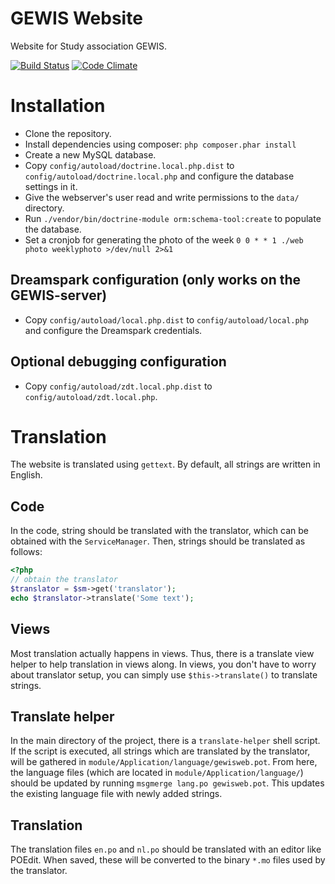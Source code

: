 GEWIS Website
=============

Website for Study association GEWIS.

[![Build Status](https://travis-ci.org/GEWIS/gewisweb.png)](https://travis-ci.org/GEWIS/gewisweb)  [![Code Climate](https://codeclimate.com/github/GEWIS/gewisweb/badges/gpa.svg)](https://codeclimate.com/github/GEWIS/gewisweb)

Installation
============

- Clone the repository.
- Install dependencies using composer: `php composer.phar install`
- Create a new MySQL database.
- Copy `config/autoload/doctrine.local.php.dist` to
  `config/autoload/doctrine.local.php` and configure the database settings in
  it.
- Give the webserver's user read and write permissions to the `data/`
  directory.
- Run `./vendor/bin/doctrine-module orm:schema-tool:create` to populate the
  database.
- Set a cronjob for generating the photo of the week `0 0 * * 1 ./web photo weeklyphoto >/dev/null 2>&1`

Dreamspark configuration (only works on the GEWIS-server)
---------------------------------------------------------

- Copy `config/autoload/local.php.dist` to `config/autoload/local.php` and
  configure the Dreamspark credentials.

Optional debugging configuration
--------------------------------

- Copy `config/autoload/zdt.local.php.dist` to
  `config/autoload/zdt.local.php`.

Translation
===========

The website is translated using `gettext`. By default, all strings are written
in English.

Code
----

In the code, string should be translated with the translator, which can be
obtained with the `ServiceManager`. Then, strings should be translated as
follows:

```php
<?php
// obtain the translator
$translator = $sm->get('translator');
echo $translator->translate('Some text');
```

Views
-----

Most translation actually happens in views. Thus, there is a translate view
helper to help translation in views along. In views, you don't have to worry
about translator setup, you can simply use `$this->translate()` to translate
strings.

Translate helper
----------------

In the main directory of the project, there is a `translate-helper` shell
script. If the script is executed, all strings which are translated by the
translator, will be gathered in `module/Application/language/gewisweb.pot`.
From here, the language files (which are located in
`module/Application/language/`) should be updated by running `msgmerge lang.po
gewisweb.pot`. This updates the existing language file with newly added
strings.

Translation
-----------
The translation files `en.po` and `nl.po` should be translated with an editor
like POEdit. When saved, these will be converted to the binary `*.mo` files
used by the translator.


